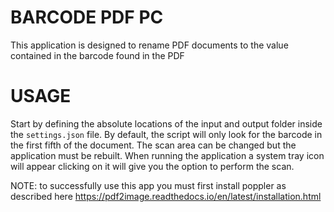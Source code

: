 # BARCODE PDF PC

This application is designed to rename PDF documents to the value contained in the barcode found in the PDF 

# USAGE

Start by defining the absolute locations of the input and output folder inside the ```settings.json```  file. By default, the script will only look for the barcode in the first fifth of the document. The scan area can be changed but the application must be rebuilt. When running the application a system tray icon will appear clicking on it will give you the option to perform the scan.

NOTE: to successfully use this app you must first install poppler as described here https://pdf2image.readthedocs.io/en/latest/installation.html
